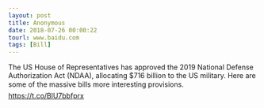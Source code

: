 ```yaml
---
layout: post
title: Anonymous
date: 2018-07-26 00:00:22
tourl: www.baidu.com
tags: [Bill]
---
```

The US House of Representatives has approved the 2019 National Defense Authorization Act (NDAA), allocating $716 billion to the US military. Here are some of the massive bills more interesting provisions. https://t.co/BlU7bbfprx